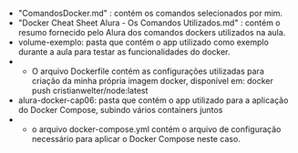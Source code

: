 * "ComandosDocker.md" : contém os comandos selecionados por mim.
* "Docker Cheat Sheet Alura - Os Comandos Utilizados.md" : contém o resumo fornecido pelo Alura dos comandos dockers utilizados na aula.
* volume-exemplo: pasta que contém o app utilizado como exemplo durante a aula para testar as funcionalidades do docker.
* * O arquivo Dockerfile contém as configurações utilizadas para criação da minha própria imagem docker, disponível em: docker push cristianwelter/node:latest
* alura-docker-cap06: pasta que contém o app utilizado para a aplicação do Docker Compose, subindo vários containers juntos
* * o arquivo docker-compose.yml contém o arquivo de configuração necessário para aplicar o Docker Compose neste caso.
